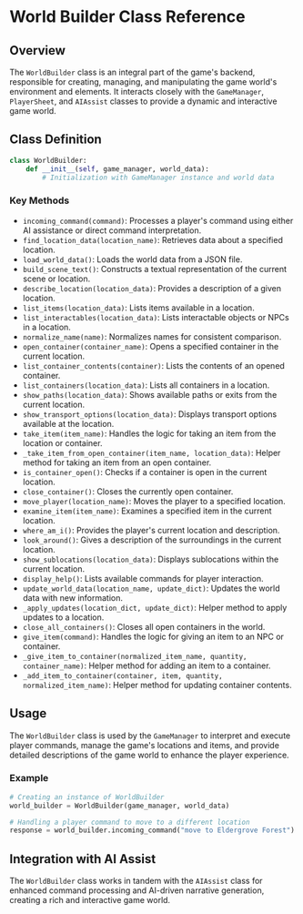 
# World Builder Class Reference

## Overview

The `WorldBuilder` class is an integral part of the game's backend, responsible for creating, managing, and manipulating the game world's environment and elements. It interacts closely with the `GameManager`, `PlayerSheet`, and `AIAssist` classes to provide a dynamic and interactive game world.

## Class Definition

```python
class WorldBuilder:
    def __init__(self, game_manager, world_data):
        # Initialization with GameManager instance and world data
```

### Key Methods

- `incoming_command(command)`: Processes a player's command using either AI assistance or direct command interpretation.
- `find_location_data(location_name)`: Retrieves data about a specified location.
- `load_world_data()`: Loads the world data from a JSON file.
- `build_scene_text()`: Constructs a textual representation of the current scene or location.
- `describe_location(location_data)`: Provides a description of a given location.
- `list_items(location_data)`: Lists items available in a location.
- `list_interactables(location_data)`: Lists interactable objects or NPCs in a location.
- `normalize_name(name)`: Normalizes names for consistent comparison.
- `open_container(container_name)`: Opens a specified container in the current location.
- `list_container_contents(container)`: Lists the contents of an opened container.
- `list_containers(location_data)`: Lists all containers in a location.
- `show_paths(location_data)`: Shows available paths or exits from the current location.
- `show_transport_options(location_data)`: Displays transport options available at the location.
- `take_item(item_name)`: Handles the logic for taking an item from the location or container.
- `_take_item_from_open_container(item_name, location_data)`: Helper method for taking an item from an open container.
- `is_container_open()`: Checks if a container is open in the current location.
- `close_container()`: Closes the currently open container.
- `move_player(location_name)`: Moves the player to a specified location.
- `examine_item(item_name)`: Examines a specified item in the current location.
- `where_am_i()`: Provides the player's current location and description.
- `look_around()`: Gives a description of the surroundings in the current location.
- `show_sublocations(location_data)`: Displays sublocations within the current location.
- `display_help()`: Lists available commands for player interaction.
- `update_world_data(location_name, update_dict)`: Updates the world data with new information.
- `_apply_updates(location_dict, update_dict)`: Helper method to apply updates to a location.
- `close_all_containers()`: Closes all open containers in the world.
- `give_item(command)`: Handles the logic for giving an item to an NPC or container.
- `_give_item_to_container(normalized_item_name, quantity, container_name)`: Helper method for adding an item to a container.
- `_add_item_to_container(container, item, quantity, normalized_item_name)`: Helper method for updating container contents.

## Usage

The `WorldBuilder` class is used by the `GameManager` to interpret and execute player commands, manage the game's locations and items, and provide detailed descriptions of the game world to enhance the player experience.

### Example

```python
# Creating an instance of WorldBuilder
world_builder = WorldBuilder(game_manager, world_data)

# Handling a player command to move to a different location
response = world_builder.incoming_command("move to Eldergrove Forest")
```

## Integration with AI Assist

The `WorldBuilder` class works in tandem with the `AIAssist` class for enhanced command processing and AI-driven narrative generation, creating a rich and interactive game world.
